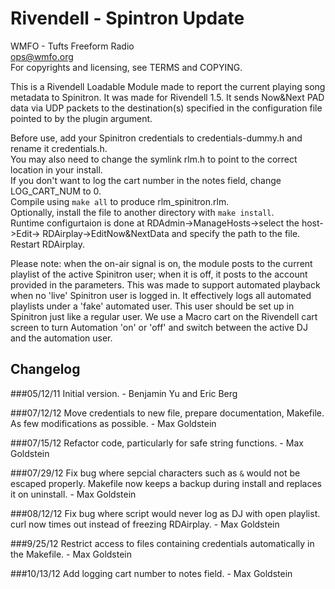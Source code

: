 Rivendell - Spintron Update
===========================

WMFO - Tufts Freeform Radio  
ops@wmfo.org  
For copyrights and licensing, see TERMS and COPYING.  

This is a Rivendell Loadable Module made to report the current playing song
metadata to Spinitron. It was made for Rivendell 1.5.  It sends Now&Next PAD
data via UDP packets to the destination(s) specified in the configuration file
pointed to by the plugin argument.

Before use, add your Spinitron credentials to credentials-dummy.h and rename it credentials.h.  
You may also need to change the symlink rlm.h to point to the correct location in your install.  
If you don't want to log the cart number in the notes field, change LOG_CART_NUM to 0.  
Compile using `make all` to produce rlm_spinitron.rlm.  
Optionally, install the file to another directory with `make install`.  
Runtime configurtaion is done at RDAdmin->ManageHosts->select the host->Edit->
RDAirplay->EditNow&NextData and specify the path to the file. Restart RDAirplay.

Please note: when the on-air signal is on, the module posts to the current
playlist of the active Spinitron user; when it is off, it posts to the account
provided in the parameters. This was made to support automated playback when no
'live' Spinitron user is logged in. It effectively logs all automated playlists
under a 'fake' automated user. This user should be set up in Spinitron just
like a regular user. We use a Macro cart on the Rivendell cart screen to turn
Automation 'on' or 'off' and switch between the active DJ and the automation
user.

Changelog
---------
###05/12/11
Initial version. - Benjamin Yu and Eric Berg

###07/12/12
Move credentials to new file, prepare documentation, Makefile.
As few modifications as possible. - Max Goldstein

###07/15/12
Refactor code, particularly for safe string functions. - Max Goldstein

###07/29/12
Fix bug where sepcial characters such as `&` would not be escaped properly.
Makefile now keeps a backup during install and replaces it on uninstall. - Max Goldstein

###08/12/12
Fix bug where script would never log as DJ with open playlist. curl now
times out instead of freezing RDAirplay. - Max Goldstein

###9/25/12
Restrict access to files containing credentials automatically in the Makefile. - Max Goldstein

###10/13/12
Add logging cart number to notes field. - Max Goldstein
